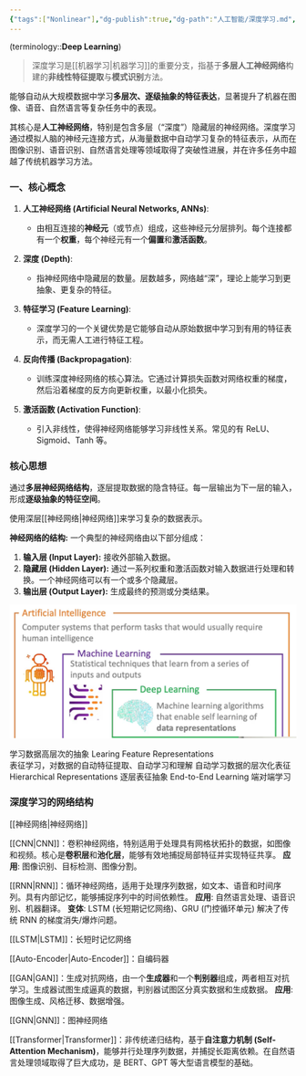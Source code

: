 ```yaml
---
{"tags":["Nonlinear"],"dg-publish":true,"dg-path":"人工智能/深度学习.md","permalink":"/人工智能/深度学习/","dgPassFrontmatter":true,"noteIcon":"","created":"2024-05-21T15:20:28.454+08:00","updated":"2025-08-28T21:53:13.453+08:00"}
---
```



(terminology::**Deep Learning**)
> 深度学习是[[机器学习\|机器学习]]的重要分支，指基于**多层人工神经网络**构建的**非线性特征提取**与**模式识别**方法。

能够自动从大规模数据中学习**多层次、逐级抽象的特征表达**，显著提升了机器在图像、语音、自然语言等复杂任务中的表现。


其核心是**人工神经网络**，特别是包含多层（“深度”）隐藏层的神经网络。深度学习通过模拟人脑的神经元连接方式，从海量数据中自动学习复杂的特征表示，从而在图像识别、语音识别、自然语言处理等领域取得了突破性进展，并在许多任务中超越了传统机器学习方法。




### 一、核心概念

1.  **人工神经网络 (Artificial Neural Networks, ANNs)**:
    -   由相互连接的**神经元**（或节点）组成，这些神经元分层排列。每个连接都有一个**权重**，每个神经元有一个**偏置**和**激活函数**。

2.  **深度 (Depth)**:
    -   指神经网络中隐藏层的数量。层数越多，网络越“深”，理论上能学习到更抽象、更复杂的特征。

3.  **特征学习 (Feature Learning)**:
    -   深度学习的一个关键优势是它能够自动从原始数据中学习到有用的特征表示，而无需人工进行特征工程。

4.  **反向传播 (Backpropagation)**:
    -   训练深度神经网络的核心算法。它通过计算损失函数对网络权重的梯度，然后沿着梯度的反方向更新权重，以最小化损失。
5.  **激活函数 (Activation Function)**:
    -   引入非线性，使得神经网络能够学习非线性关系。常见的有 ReLU、Sigmoid、Tanh 等。

### 核心思想
通过**多层神经网络结构**，逐层提取数据的隐含特征。每一层输出为下一层的输入，形成**逐级抽象的特征空间**。

使用深层[[神经网络\|神经网络]]来学习复杂的数据表示。 

**神经网络的结构:** 一个典型的神经网络由以下部分组成：
1. **输入层 (Input Layer):** 接收外部输入数据。
2. **隐藏层 (Hidden Layer):** 通过一系列权重和激活函数对输入数据进行处理和转换。一个神经网络可以有一个或多个隐藏层。
3. **输出层 (Output Layer):** 生成最终的预测或分类结果。

![Pasted image 20240516120207.png](../img/user/Functional%20files/Photo%20Resources/Pasted%20image%2020240516120207.png)

学习数据高层次的抽象 Learing  Feature Representations  
表征学习，对数据的自动特征提取、自动学习和理解
自动学习数据的层次化表征
Hierarchical Representations 逐层表征抽象
End-to-End  Learning   端对端学习

### 深度学习的网络结构
[[神经网络\|神经网络]]


[[CNN\|CNN]]：卷积神经网络，特别适用于处理具有网格状拓扑的数据，如图像和视频。核心是**卷积层**和**池化层**，能够有效地捕捉局部特征并实现特征共享。  **应用**: 图像识别、目标检测、图像分割。


[[RNN\|RNN]]：循环神经网络，适用于处理序列数据，如文本、语音和时间序列。具有内部记忆，能够捕捉序列中的时间依赖性。   **应用**: 自然语言处理、语音识别、机器翻译。
 **变体**: LSTM (长短期记忆网络)、GRU (门控循环单元) 解决了传统 RNN 的梯度消失/爆炸问题。

[[LSTM\|LSTM]]：长短时记忆网络


[[Auto-Encoder\|Auto-Encoder]]：自编码器


[[GAN\|GAN]]：生成对抗网络，由一个**生成器**和一个**判别器**组成，两者相互对抗学习。生成器试图生成逼真的数据，判别器试图区分真实数据和生成数据。  **应用**: 图像生成、风格迁移、数据增强。

[[GNN\|GNN]]：图神经网络

[[Transformer\|Transformer]]：非传统递归结构，基于**自注意力机制 (Self-Attention Mechanism)**，能够并行处理序列数据，并捕捉长距离依赖。在自然语言处理领域取得了巨大成功，是 BERT、GPT 等大型语言模型的基础。




